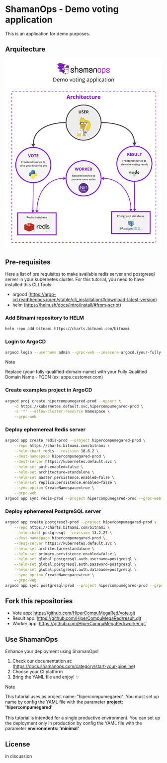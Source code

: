 # ShamanOps - Demo voting application

This is an application for demo purposes.

## Arquitecture
![alt text](architecture.jpg)

## Pre-requisites
Here a list of pre requisites to make available redis server and postgresql server in your kubernetes cluster.
For this tutorial, you need to have installed this CLI Tools:
- argocd (https://argo-cd.readthedocs.io/en/stable/cli_installation/#download-latest-version)
- helm (https://helm.sh/docs/intro/install/#from-script)

### Add Bitnami repository to HELM
```bash
helm repo add bitnami https://charts.bitnami.com/bitnami
```

### Login to ArgoCD
```bash
argocd login --username admin --grpc-web --insecure argocd.{your-fully-qualified-domain-name}
```
> [!NOTE]
> Replace {your-fully-qualified-domain-name} with your Fully Qualified Domain Name - FQDN (ex: apps.customer.com)

### Create examples project in ArgoCD
```bash
argocd proj create hipercompumegared-prod --upsert \
	-d https://kubernetes.default.svc,hipercompumegared-prod \
	-s '*' --allow-cluster-resource Namespace \
	--grpc-web
```

### Deploy ephemereal Redis server
```bash
argocd app create redis-prod --project hipercompumegared-prod \
	--repo https://charts.bitnami.com/bitnami \
	--helm-chart redis --revision 18.6.2 \
	--dest-namespace hipercompumegared-prod \
	--dest-server https://kubernetes.default.svc \
	--helm-set auth.enabled=false \
	--helm-set architecture=standalone \
	--helm-set master.persistence.enabled=false \
	--helm-set replica.persistence.enabled=false \
	--sync-option CreateNamespace=true \
	--grpc-web
argocd app sync redis-prod --project hipercompumegared-prod --grpc-web
```

### Deploy ephemereal PostgreSQL server
```bash
argocd app create postgresql-prod --project hipercompumegared-prod \
	--repo https://charts.bitnami.com/bitnami \
	--helm-chart postgresql --revision 13.2.27 \
	--dest-namespace hipercompumegared-prod \
	--dest-server https://kubernetes.default.svc \
	--helm-set architecture=standalone \
	--helm-set primary.persistence.enabled=false \
	--helm-set global.postgresql.auth.username=postgresql \
	--helm-set global.postgresql.auth.password=postgresql \
	--helm-set global.postgresql.auth.database=postgresql \
	--sync-option CreateNamespace=true \
	--grpc-web
argocd app sync postgresql-prod --project hipercompumegared-prod --grpc-web
```

## Fork this repositories
- Vote app: https://github.com/HiperCompuMegaRed/vote.git
- Result app: https://github.com/HiperCompuMegaRed/result.git
- Worker app: https://github.com/HiperCompuMegaRed/worker.git

## Use ShamanOps

Enhance your deployment using ShamanOps! 
1) Check our documentation at: (https://docs.shamanops.com/category/start-your-pipeline)
2) Choose your CI platform
3) Bring the YAML file and enjoy! ✨

> [!NOTE]
> This tutorial uses as project name: "hipercompumegared". You must set up name by config the YAML file with the parameter **project: 'hipercompumegared'**<br><br>
> This tutorial is intended for a single productive environment. You can set up the deployment only in production by config the YAML file with the parameter **environments: 'minimal'**

## License
in discussion
